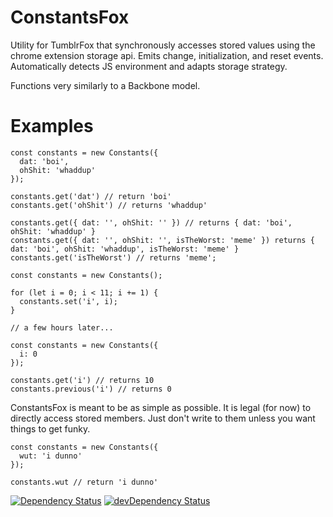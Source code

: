 # ConstantsFox

Utility for TumblrFox that synchronously accesses stored values using the chrome extension storage api. Emits change, initialization, and reset events. Automatically detects JS environment and adapts storage strategy.

Functions very similarly to a Backbone model.

# Examples

```   
const constants = new Constants({
  dat: 'boi',
  ohShit: 'whaddup'
});

constants.get('dat') // return 'boi'
constants.get('ohShit') // returns 'whaddup'

constants.get({ dat: '', ohShit: '' }) // returns { dat: 'boi', ohShit: 'whaddup' }
constants.get({ dat: '', ohShit: '', isTheWorst: 'meme' }) returns { dat: 'boi', ohShit: 'whaddup', isTheWorst: 'meme' }
constants.get('isTheWorst') // returns 'meme';

```


```
const constants = new Constants();

for (let i = 0; i < 11; i += 1) {
  constants.set('i', i);
}

// a few hours later...

const constants = new Constants({
  i: 0
});

constants.get('i') // returns 10
constants.previous('i') // returns 0
```

ConstantsFox is meant to be as simple as possible. It is legal (for now) to directly access stored members. Just don't write to them unless you want things to get funky.

```
const constants = new Constants({
  wut: 'i dunno'
});

constants.wut // return 'i dunno'
```

[![Dependency Status](https://david-dm.org/idelairre/tumblelog-generator.svg)](https://david-dm.org/idelairre/ConstantFox)
[![devDependency Status](https://david-dm.org/idelairre/tumblelog-generator/dev-status.svg)](https://david-dm.org/idelairre/ConstantFox#info=devDependencies)
